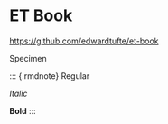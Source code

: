 # ET Book

<https://github.com/edwardtufte/et-book>

Specimen

::: {.rmdnote}
Regular

_Italic_

**Bold**
:::

<style type="text/css">
@import url("assets/fonts/et-book/et-book.css");
.rmdnote { font-family: "ET Book", serif; }
</style>
